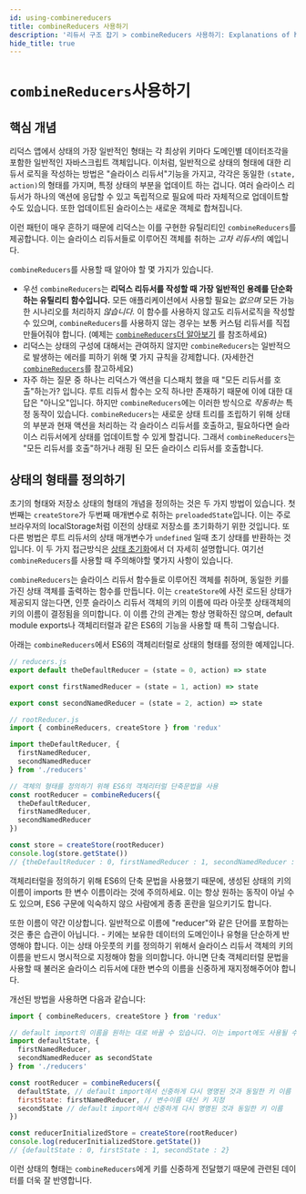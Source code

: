 ```yaml
---
id: using-combinereducers
title: combineReducers 사용하기
description: '리듀서 구조 잡기 > combineReducers 사용하기: Explanations of how combineReducers works in practice'
hide_title: true
---
```


# `combineReducers`사용하기

## 핵심 개념

리덕스 앱에서 상태의 가장 일반적인 형태는 각 최상위 키마다 도메인별 데이터조각을 포함한 일반적인 자바스크립트 객체입니다. 이처럼, 일반적으로 상태의 형태에 대한 리듀서 로직을 작성하는 방법은 "슬라이스 리듀서"기능을 가지고, 각각은 동일한 `(state, action)`의 형태를 가지며, 특정 상태의 부분을 업데이트 하는 겁니다. 여러 슬라이스 리듀서가 하나의 액션에 응답할 수 있고 독립적으로 필요에 따라 자체적으로 업데이트할 수도 있습니다. 또한 업데이트된 슬라이스는 새로운 객체로 합쳐집니다.

이런 패턴이 매우 흔하기 때문에 리덕스는 이를 구현한 유틸리티인 `combineReducers`를 제공합니다. 이는 슬라이스 리듀서들로 이루어진 객체를 취하는 *고차 리듀서*의 예입니다.

`combineReducers`를 사용할 때 알아야 할 몇 가지가 있습니다.

- 우선 `combineReducers`는 **리덕스 리듀서를 작성할 때 가장 일반적인 용례를 단순화 하는 유틸리티 함수입니다.** 모든 애플리케이션에서 사용할 필요는 _없으며_ 모든 가능한 시나리오를 처리하지 _않습니다._ 이 함수를 사용하지 않고도 리듀서로직을 작성할 수 있으며, `combineReducers`를 사용하지 않는 경우는 보통 커스텀 리듀서를 직접 만들어줘야 합니다. (예제는 [`combineReducers`더 알아보기](./BeyondCombineReducers.md) 를 참조하세요)
- 리덕스는 상태의 구성에 대해서는 관여하지 않지만 `combineReducers`는 일반적으로 발생하는 에러를 피하기 위해 몇 가지 규칙을 강제합니다. (자세한건 [`combineReducers`](../../api/combineReducers.md)를 참고하세요)
- 자주 하는 질문 중 하나는 리덕스가 액션을 디스패치 했을 때 "모든 리듀서를 호출"하는가? 입니다. 루트 리듀서 함수는 오직 하나만 존재하기 때문에 이에 대한 대답은 "아니오"입니다. 하지만 `combineReducers`에는 이러한 방식으로 _작동하는_ 특정 동작이 있습니다. `combineReducers`는 새로운 상태 트리를 조립하기 위해 상태의 부분과 현재 액션을 처리하는 각 슬라이스 리듀서를 호출하고, 필요하다면 슬라이스 리듀서에게 상태를 업데이트할 수 있게 할겁니다. 그래서 `combineReducers`는 "모든 리듀서를 호출"하거나 래핑 된 모든 슬라이스 리듀서를 호출합니다.

## 상태의 형태를 정의하기

초기의 형태와 저장소 상태의 형태의 개념을 정의하는 것은 두 가지 방법이 있습니다. 첫 번째는 `createStore`가 두번째 매개변수로 취하는 `preloadedState`입니다. 이는 주로 브라우저의 localStorage처럼 이전의 상태로 저장소를 초기화하기 위한 것입니다. 또 다른 벙법은 루트 리듀서의 상태 매개변수가 `undefined` 일때 초기 상태를 반환하는 것입니다. 이 두 가지 접근방식은 [상태 초기화](./InitializingState.md)에서 더 자세히 설명합니다. 여기선 `combineReducers`를 사용할 때 주의해야할 몇가지 사항이 있습니다.

`combineReducers`는 슬라이스 리듀서 함수들로 이루어진 객체를 취하며, 동일한 키를 가진 상태 객체를 출력하는 함수를 만듭니다. 이는 `createStore`에 사전 로드된 상태가 제공되지 않는다면, 인풋 슬라이스 리듀서 객체의 키의 이름에 따라 아웃풋 상태객체의 키의 이름이 결정됨을 의미합니다. 이 이름 간의 관계는 항상 명확하진 않으며, default module exports나 객체리터럴과 같은 ES6의 기능을 사용할 때 특히 그렇습니다.

아래는 `combineReducers`에서 ES6의 객체리터럴로 상태의 형태를 정의한 예제입니다.

```js
// reducers.js
export default theDefaultReducer = (state = 0, action) => state

export const firstNamedReducer = (state = 1, action) => state

export const secondNamedReducer = (state = 2, action) => state

// rootReducer.js
import { combineReducers, createStore } from 'redux'

import theDefaultReducer, {
  firstNamedReducer,
  secondNamedReducer
} from './reducers'

// 객체의 형태를 정의하기 위해 ES6의 객체리터럴 단축문법을 사용
const rootReducer = combineReducers({
  theDefaultReducer,
  firstNamedReducer,
  secondNamedReducer
})

const store = createStore(rootReducer)
console.log(store.getState())
// {theDefaultReducer : 0, firstNamedReducer : 1, secondNamedReducer : 2}
```

객체리터럴을 정의하기 위해 ES6의 단축 문법을 사용했기 때문에, 생성된 상태의 키의 이름이 imports 한 변수 이름이라는 것에 주의하세요. 이는 항상 원하는 동작이 아닐 수도 있으며, ES6 구문에 익숙하지 않으 사람에게 종종 혼란을 일으키기도 합니다.

또한 이름이 약간 이상합니다. 일반적으로 이름에 "reducer"와 같은 단어를 포함하는 것은 좋은 습관이 아닙니다. - 키에는 보유한 데이터의 도메인이나 유형을 단순하게 반영해야 합니다. 이는 상태 아웃풋의 키를 정의하기 위해서 슬라이스 리듀서 객체의 키의 이름을 반드시 명시적으로 지정해야 함을 의미합니다. 아니면 단축 객체리터럴 문법을 사용할 때 불러온 슬라이스 리듀서에 대한 변수의 이름을 신중하게 재지정해주어야 합니다.

개선된 방법을 사용하면 다음과 같습니다:

```js
import { combineReducers, createStore } from 'redux'

// default import의 이름을 원하는 대로 바꿀 수 있습니다. 이는 import에도 사용될 수 있습니다.
import defaultState, {
  firstNamedReducer,
  secondNamedReducer as secondState
} from './reducers'

const rootReducer = combineReducers({
  defaultState, // default import에서 신중하게 다시 명명된 것과 동일한 키 이름
  firstState: firstNamedReducer, // 변수이름 대신 키 지정
  secondState // default import에서 신중하게 다시 명명된 것과 동일한 키 이름
})

const reducerInitializedStore = createStore(rootReducer)
console.log(reducerInitializedStore.getState())
// {defaultState : 0, firstState : 1, secondState : 2}
```

이런 상태의 형태는 `combineReducers`에게 키를 신중하게 전달했기 때문에 관련된 데이터를 더욱 잘 반영합니다.
